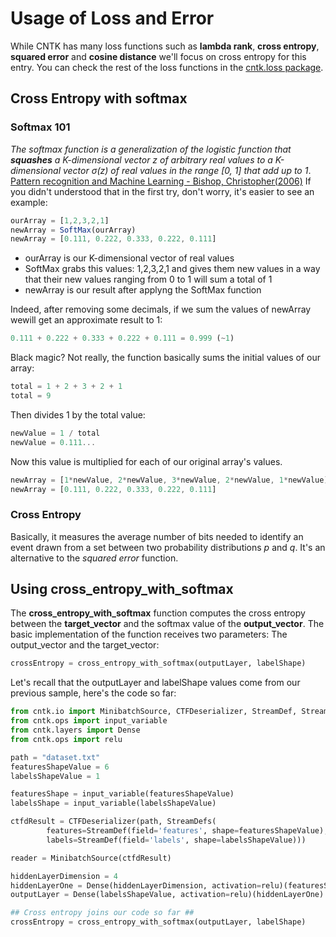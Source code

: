 # Usage of Loss and Error #
While CNTK has many loss functions such as **lambda rank**, **cross entropy**, **squared error** and **cosine distance** we'll focus on cross entropy for this entry.
You can check the rest of the loss functions in the [cntk.loss package](https://cntk.ai/pythondocs/cntk.losses.html).

## Cross Entropy with softmax ##
### Softmax 101 ###
*The softmax function is a generalization of the logistic function that **squashes** a K-dimensional vector z of arbitrary real values to a K-dimensional vector σ(z)  of real values in the range [0, 1] that add up to 1*. [Pattern recognition and Machine Learning - Bishop, Christopher(2006)](http://users.isr.ist.utl.pt/~wurmd/Livros/school/Bishop%20-%20Pattern%20Recognition%20And%20Machine%20Learning%20-%20Springer%20%202006.pdf)
If you didn't understood that in the first try, don't worry, it's easier to see an example:
```javascript
ourArray = [1,2,3,2,1]
newArray = SoftMax(ourArray)
newArray = [0.111, 0.222, 0.333, 0.222, 0.111]
```

- ourArray is our K-dimensional vector of real values
- SoftMax grabs this values: 1,2,3,2,1 and gives them new values in a way that their new values ranging from 0 to 1 will sum a total of 1
- newArray is our result after applyng the SoftMax function

Indeed, after removing some decimals, if we sum the values of newArray wewill get an approximate result to 1:
```javascript
0.111 + 0.222 + 0.333 + 0.222 + 0.111 = 0.999 (~1)
```
Black magic? Not really, the function basically sums the initial values of our array:
```javascript
total = 1 + 2 + 3 + 2 + 1
total = 9
```
Then divides 1 by the total value:
```javascript
newValue = 1 / total
newValue = 0.111...
```
Now this value is multiplied for each of our original array's values.
```javascript
newArray = [1*newValue, 2*newValue, 3*newValue, 2*newValue, 1*newValue]
newArray = [0.111, 0.222, 0.333, 0.222, 0.111]
``` 
### Cross Entropy ###
Basically, it measures the average number of bits needed to identify an event drawn from a set between two probability distributions *p* and *q*. It's an alternative to the *squared error* function.

## Using cross_entropy_with_softmax ##
The **cross_entropy_with_softmax** function computes the cross entropy between the **target_vector** and the softmax value of the **output_vector**.
The basic implementation of the function receives two parameters: The output_vector and the target_vector:
```python
crossEntropy = cross_entropy_with_softmax(outputLayer, labelShape)
```

Let's recall that the outputLayer and labelShape values come from our previous sample, here's the code so far:
```python
from cntk.io import MinibatchSource, CTFDeserializer, StreamDef, StreamDefs
from cntk.ops import input_variable
from cntk.layers import Dense
from cntk.ops import relu

path = "dataset.txt"
featuresShapeValue = 6
labelsShapeValue = 1

featuresShape = input_variable(featuresShapeValue)
labelsShape = input_variable(labelsShapeValue)

ctfdResult = CTFDeserializer(path, StreamDefs(
        features=StreamDef(field='features', shape=featuresShapeValue),
        labels=StreamDef(field='labels', shape=labelsShapeValue)))

reader = MinibatchSource(ctfdResult)

hiddenLayerDimension = 4
hiddenLayerOne = Dense(hiddenLayerDimension, activation=relu)(featuresShape)
outputLayer = Dense(labelsShapeValue, activation=relu)(hiddenLayerOne)

## Cross entropy joins our code so far ##
crossEntropy = cross_entropy_with_softmax(outputLayer, labelShape)
```